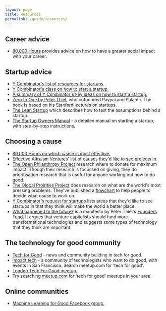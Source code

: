 ```yaml
---
layout: page
title: Resources
permalink: /guide/resources/
---
```


## Career advice

* [80,000 Hours](https://80000hours.org/) provides advice on how to have a greater social impact with your career.

## Startup advice
* [Y Combinator's list of resources for startups.](https://www.ycombinator.com/resources/)
* [Y Combinator's class on how to start a startup.](https://startupclass.co/)
* [A summary of Y Combinator's key ideas on how to start a startup.](http://playbook.samaltman.com/)
* [Zero to One by Peter Thiel](http://www.amazon.co.uk/Zero-One-Notes-Startups-Future/dp/0804139296), who cofounded Paypal and Palantir. The book is based on his Stanford lectures on startups.
* [The Lean Startup](http://www.amazon.co.uk/The-Lean-Startup-Innovation-Successful/dp/0670921602) which describes how to test the assumptions behind a startup.
* [The Startup Owners Manual](http://www.amazon.co.uk/The-Startup-Owners-Manual-Step-By-Step-Building/dp/0984999302) - a detailed manual on starting a startup, with step-by-step instructions.

## Choosing a cause
* [80,000 Hours on which cause is  most effective.](https://80000hours.org/2014/01/which-cause-is-most-effective-300/)
* [Effective Altruism Ventures' list of causes they'd like to see projects in.](http://www.eaventures.org/rfp)
* [The Open Philanthropy Project](http://www.openphilanthropy.org/) research where to donate for maximum impact. Though their research is focussed on giving, they do prioritisation research that is useful for anyone working out how to do good.
* [The Global Proirities Project](http://globalprioritiesproject.org/) does research on what are the world's most pressing problems. They've published a [flowchart](http://globalprioritiesproject.org/2015/09/flowhart/) to help people to decide what cause to work on.
* [Y Combinator's request for startups](https://www.ycombinator.com/rfs/) lists areas that they'd like to see startups in that they think will make the world a better place.
* [What happened to the future?](http://foundersfund.com/the-future/
) is a manifesto by Peter Thiel's [Founders Fund](http://foundersfund.com/). It argues that venture capitalists should fund more transformational technologies and suggests some types of technology that they think are important.

## The technology for good community
* [Tech for Good](http://www.techforgood.global/) - news and community building in tech for good.
* [impact.tech](http://impact.tech/) - a community of technologists who want to do good, with events in San Francisco.
Search meetup.com for 'tech for good'.
* [London Tech For Good meetup.](http://www.meetup.com/techforgood/)
* Try searching [meetup.com](http://www.meetup.com/) for 'tech for good' meetups in your area.

## Online communities

* [Machine Learning for Good Facebook group.](https://www.facebook.com/groups/ml4good/)
